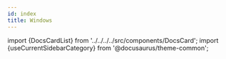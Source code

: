 ```yaml
---
id: index
title: Windows
---
```


import {DocsCardList} from '../../../../src/components/DocsCard';
import {useCurrentSidebarCategory} from '@docusaurus/theme-common';


<DocsCardList list={useCurrentSidebarCategory().items} />